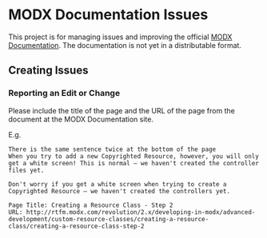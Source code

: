 # MODX Documentation Issues
This project is for managing issues and improving the official [MODX Documentation](http://rtfm.modx.com/). The documentation is not yet in a distributable format. 

## Creating Issues
### Reporting an Edit or Change
Please include the title of the page and the URL of the page from the document at the MODX Documentation site. 

E.g. 

```
There is the same sentence twice at the bottom of the page 
When you try to add a new Copyrighted Resource, however, you will only 
get a white screen! This is normal – we haven't created the controller 
files yet.

Don't worry if you get a white screen when trying to create a 
Copyrighted Resource – we haven't created the controllers yet.

Page Title: Creating a Resource Class - Step 2
URL: http://rtfm.modx.com/revolution/2.x/developing-in-modx/advanced-development/custom-resource-classes/creating-a-resource-class/creating-a-resource-class-step-2
```
